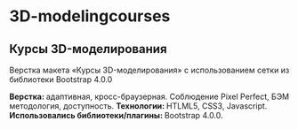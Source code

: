 # 3D-modelingcourses
<h2>Курсы 3D-моделирования</h2>
Верстка макета «Курсы 3D-моделирования» с использованием сетки из библиотеки Bootstrap 4.0.0

<b>Верстка: </b>адаптивная, кросс-браузерная. Cоблюдение Pixel Perfect, БЭМ методология, доступность.
<b>Технологии: </b>HTLML5, CSS3, Javascript.
<b>Использовались библиотеки/плагины: </b>Bootstrap 4.0.0.
